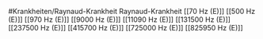 #Krankheiten/Raynaud-Krankheit
Raynaud-Krankheit
[[70 Hz (E)]]
[[500 Hz (E)]]
[[970 Hz (E)]]
[[9000 Hz (E)]]
[[11090 Hz (E)]]
[[131500 Hz (E)]]
[[237500 Hz (E)]]
[[415700 Hz (E)]]
[[725000 Hz (E)]]
[[825950 Hz (E)]]